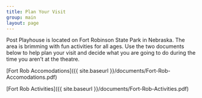 ```yaml
---
title: Plan Your Visit
group: main
layout: page
---
```

Post Playhouse is located on Fort Robinson State Park in Nebraska. The area is brimming with fun activities for all ages. Use the two documents below to help plan your visit and decide what you are going to do during the time you aren’t at the theatre.

[Fort Rob Accomodations]({{ site.baseurl }}/documents/Fort-Rob-Accomodations.pdf)

[Fort Rob Activities]({{ site.baseurl }}/documents/Fort-Rob-Activities.pdf)